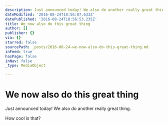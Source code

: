 ```yaml
---
description: Just announced today! We also do another really great thing.
dateModified: '2016-08-24T18:56:07.633Z'
datePublished: '2016-08-24T18:56:53.235Z'
title: We now also do this great thing
author: []
publisher: {}
via: {}
starred: false
sourcePath: _posts/2016-08-24-we-now-also-do-this-great-thing.md
inFeed: true
hasPage: false
inNav: false
_type: MediaObject

---
```

# We now also do this great thing

Just announced today! We also do another really great thing.

How cool is that?